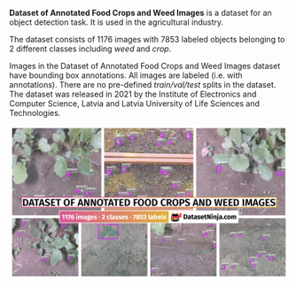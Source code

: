 **Dataset of Annotated Food Crops and Weed Images** is a dataset for an object detection task. It is used in the agricultural industry. 

The dataset consists of 1176 images with 7853 labeled objects belonging to 2 different classes including *weed* and *crop*.

Images in the Dataset of Annotated Food Crops and Weed Images dataset have bounding box annotations. All images are labeled (i.e. with annotations). There are no pre-defined <i>train/val/test</i> splits in the dataset. The dataset was released in 2021 by the Institute of Electronics and Computer Science, Latvia and Latvia University of Life Sciences and Technologies.

<img src="https://github.com/dataset-ninja/dataset-of-annotated-food-crops-and-weed-images/raw/main/visualizations/poster.png">
